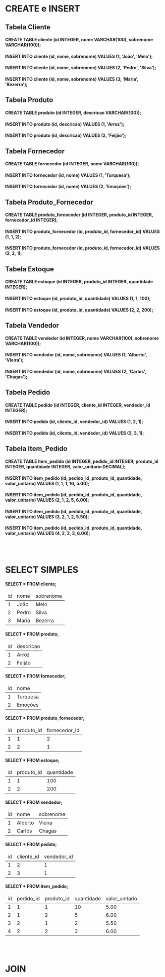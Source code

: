 # CREATE e INSERT

## Tabela Cliente

#### CREATE TABLE cliente (id INTEGER, nome VARCHAR(100), sobrenome VARCHAR(100));
#### INSERT INTO cliente (id, nome, sobrenome) VALUES (1, 'João', 'Melo');
#### INSERT INTO cliente (id, nome, sobrenome) VALUES (2, 'Pedro', 'Silva');
#### INSERT INTO cliente (id, nome, sobrenome) VALUES (3, 'Maria', 'Bezerra');

## Tabela Produto

#### CREATE TABLE produto (id INTEGER, descricao VARCHAR(100));
#### INSERT INTO produto (id, descricao) VALUES (1, 'Arroz');
#### INSERT INTO produto (id, descricao) VALUES (2, 'Feijão');

## Tabela Fornecedor
                                                
#### CREATE TABLE fornecedor (id INTEGER, nome VARCHAR(100));                                             
#### INSERT INTO fornecedor (id, nome) VALUES (1, 'Turquesa');
#### INSERT INTO fornecedor (id, nome) VALUES (2, 'Emoções');   

## Tabela Produto_Fornecedor
    
#### CREATE TABLE produto_fornecedor (id INTEGER, produto_id INTEGER, fornecedor_id INTEGER);
#### INSERT INTO produto_fornecedor (id, produto_id, fornecedor_id) VALUES (1, 1, 2);
#### INSERT INTO produto_fornecedor (id, produto_id, fornecedor_id) VALUES (2, 2, 1);

## Tabela Estoque
    
#### CREATE TABLE estoque (id INTEGER, produto_id INTEGER, quantidade INTEGER);
#### INSERT INTO estoque (id, produto_id, quantidade) VALUES (1, 1, 100);
#### INSERT INTO estoque (id, produto_id, quantidade) VALUES (2, 2, 200);

## Tabela Vendedor
    
#### CREATE TABLE vendedor (id INTEGER, nome VARCHAR(100), sobrenome VARCHAR(100));
#### INSERT INTO vendedor (id, nome, sobrenome) VALUES (1, 'Alberto', 'Vieira');
#### INSERT INTO vendedor (id, nome, sobrenome) VALUES (2, 'Carlos', 'Chagas');

## Tabela Pedido
    
#### CREATE TABLE pedido (id INTEGER, cliente_id INTEGER, vendedor_id INTEGER);
#### INSERT INTO pedido (id, cliente_id, vendedor_id) VALUES (1, 2, 1);
#### INSERT INTO pedido (id, cliente_id, vendedor_id) VALUES (2, 3, 1);

## Tabela Item_Pedido
    
#### CREATE TABLE item_pedido (id INTEGER, pedido_id INTEGER, produto_id INTEGER, quantidade INTEGER, valor_unitario DECIMAL);
#### INSERT INTO item_pedido (id, pedido_id, produto_id, quantidade, valor_unitario) VALUES (1, 1, 1, 10, 5.00);
#### INSERT INTO item_pedido (id, pedido_id, produto_id, quantidade, valor_unitario) VALUES (2, 1, 2, 5, 6.00);
#### INSERT INTO item_pedido (id, pedido_id, produto_id, quantidade, valor_unitario) VALUES (3, 2, 1, 2, 5.50);
#### INSERT INTO item_pedido (id, pedido_id, produto_id, quantidade, valor_unitario) VALUES (4, 2, 2, 3, 6.00);

<br><br>
# SELECT SIMPLES

#### SELECT * FROM cliente;

<table><thead><tr><td>id</td><td>nome</td><td>sobrenome</td></tr></thead><tbody><tr><td><span>1</span></td><td><span>João</span></td><td><span>Melo</span></td></tr><tr><td><span>2</span></td><td><span>Pedro</span></td><td><span>Silva</span></td></tr><tr><td><span>3</span></td><td><span>Maria</span></td><td><span>Bezerra</span></td></tr></tbody></table>

#### SELECT * FROM produto;

<table><thead><tr><td>id</td><td>descricao</td></tr></thead><tbody><tr><td><span>1</span></td><td><span>Arroz</span></td></tr><tr><td><span>2</span></td><td><span>Feijão</span></td></tr></tbody></table>

#### SELECT * FROM fornecedor;

<table><thead><tr><td>id</td><td>nome</td></tr></thead><tbody><tr><td><span>1</span></td><td><span>Turquesa</span></td></tr><tr><td><span>2</span></td><td><span>Emoções</span></td></tr></tbody></table>

#### SELECT * FROM produto_fornecedor;

<table><thead><tr><td>id</td><td>produto_id</td><td>fornecedor_id</td></tr></thead><tbody><tr><td><span>1</span></td><td><span>1</span></td><td><span>2</span></td></tr><tr><td><span>2</span></td><td><span>2</span></td><td><span>1</span></td></tr></tbody></table>

#### SELECT * FROM estoque;

<table><thead><tr><td>id</td><td>produto_id</td><td>quantidade</td></tr></thead><tbody><tr><td><span>1</span></td><td><span>1</span></td><td><span>100</span></td></tr><tr><td><span>2</span></td><td><span>2</span></td><td><span>200</span></td></tr></tbody></table>

#### SELECT * FROM vendedor;

<table><thead><tr><td>id</td><td>nome</td><td>sobrenome</td></tr></thead><tbody><tr><td><span>1</span></td><td><span>Alberto</span></td><td><span>Vieira</span></td></tr><tr><td><span>2</span></td><td><span>Carlos</span></td><td><span>Chagas</span></td></tr></tbody></table>

#### SELECT * FROM pedido;

<table><thead><tr><td>id</td><td>cliente_id</td><td>vendedor_id</td></tr></thead><tbody><tr><td><span>1</span></td><td><span>2</span></td><td><span>1</span></td></tr><tr><td><span>2</span></td><td><span>3</span></td><td><span>1</span></td></tr></tbody></table>

#### SELECT * FROM item_pedido;

<table><thead><tr><td>id</td><td>pedido_id</td><td>produto_id</td><td>quantidade</td><td>valor_unitario</td></tr></thead><tbody><tr><td><span>1</span></td><td><span>1</span></td><td><span>1</span></td><td><span>10</span></td><td><span>5.00</span></td></tr><tr><td><span>2</span></td><td><span>1</span></td><td><span>2</span></td><td><span>5</span></td><td><span>6.00</span></td></tr><tr><td><span>3</span></td><td><span>2</span></td><td><span>1</span></td><td><span>2</span></td><td><span>5.50</span></td></tr><tr><td><span>4</span></td><td><span>2</span></td><td><span>2</span></td><td><span>3</span></td><td><span>6.00</span></td></tr></tbody></table>

<br><br>
# JOIN



